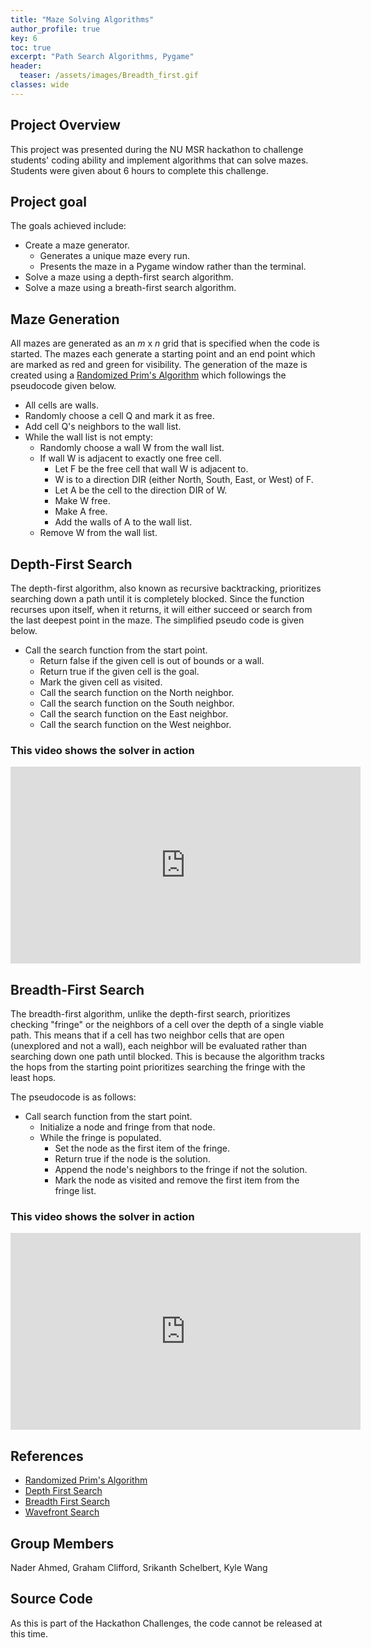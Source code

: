 ```yaml
---
title: "Maze Solving Algorithms"
author_profile: true
key: 6
toc: true
excerpt: "Path Search Algorithms, Pygame"
header:
  teaser: /assets/images/Breadth_first.gif
classes: wide
---
```


## Project Overview
This project was presented during the NU MSR hackathon to challenge students' coding ability and implement algorithms that can solve mazes. Students were given about 6 hours to complete this challenge.

## Project goal
The goals achieved include:
- Create a maze generator.
  - Generates a unique maze every run.
  - Presents the maze in a Pygame window rather than the terminal.
- Solve a maze using a depth-first search algorithm.
- Solve a maze using a breath-first search algorithm.

## Maze Generation
All mazes are generated as an *m* x *n* grid that is specified when the code is started. The mazes each generate a starting point and an end point which are marked as red and green for visibility. The generation of the maze is created using a [Randomized Prim's Algorithm](http://weblog.jamisbuck.org/2011/1/10/maze-generation-prim-s-algorithm) which followings the pseudocode given below.

- All cells are walls.
- Randomly choose a cell Q and mark it as free.
- Add cell Q's neighbors to the wall list.
- While the wall list is not empty:
    - Randomly choose a wall W from the wall list.
    - If wall W is adjacent to exactly one free cell.
       - Let F be the free cell that wall W is adjacent to.
       - W is to a direction DIR (either North, South, East, or West) of F.
       - Let A be the cell to the direction DIR of W.
       - Make W free.
       - Make A free.
       - Add the walls of A to the wall list.
    - Remove W from the wall list.

## Depth-First Search
The depth-first algorithm, also known as recursive backtracking, prioritizes searching down a path until it is completely blocked. Since the function recurses upon itself, when it returns, it will either succeed or search from the last deepest point in the maze. The simplified pseudo code is given below.

- Call the search function from the start point.
  - Return false if the given cell is out of bounds or a wall.
  - Return true if the given cell is the goal.
  - Mark the given cell as visited.
  - Call the search function on the North neighbor.
  - Call the search function on the South neighbor.
  - Call the search function on the East neighbor.
  - Call the search function on the West neighbor.

### This video shows the solver in action
<iframe width="560" height="315" src="https://www.youtube.com/embed/59795WfWeAc?si=g16I8HvcB6THJg3-" title="YouTube video player" frameborder="0" allow="accelerometer; autoplay; clipboard-write; encrypted-media; gyroscope; picture-in-picture; web-share" allowfullscreen></iframe>

## Breadth-First Search
The breadth-first algorithm, unlike the depth-first search, prioritizes checking "fringe" or the neighbors of a cell over the depth of a single viable path. This means that if a cell has two neighbor cells that are open (unexplored and not a wall), each neighbor will be evaluated rather than searching down one path until blocked. This is because the algorithm tracks the hops from the starting point prioritizes searching the fringe with the least hops. 

The pseudocode is as follows:
- Call search function from the start point.
  - Initialize a node and fringe from that node.
  - While the fringe is populated.
    - Set the node as the first item of the fringe.
    - Return true if the node is the solution.
    - Append the node's neighbors to the fringe if not the solution.
    - Mark the node as visited and remove the first item from the fringe list.

### This video shows the solver in action
<iframe width="560" height="315" src="https://www.youtube.com/embed/UAQkEDxIy_c?si=3BGAfT7a5WxGZCMi" title="YouTube video player" frameborder="0" allow="accelerometer; autoplay; clipboard-write; encrypted-media; gyroscope; picture-in-picture; web-share" allowfullscreen></iframe>

## References
- [Randomized Prim's Algorithm](http://weblog.jamisbuck.org/2011/1/10/maze-generation-prim-s-algorithm)
- [Depth First Search](https://web.archive.org/web/20200125173604/https://www.cs.bu.edu/teaching/alg/maze/)
- [Breadth First Search](https://www.personal.kent.edu/~rmuhamma/Algorithms/MyAlgorithms/GraphAlgor/breadthSearch.htm)
- [Wavefront Search](https://www.cs.tufts.edu/comp/150IR/labs/wavefront.html)

## Group Members
Nader Ahmed, Graham Clifford, Srikanth Schelbert, Kyle Wang

## Source Code
As this is part of the Hackathon Challenges, the code cannot be released at this time.